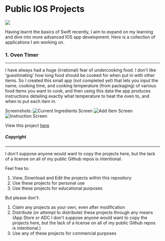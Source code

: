 # Public IOS Projects

![](https://img.shields.io/github/followers/jackdevo?style=social)

Having learnt the basics of Swift recently, I aim to expand on my learning and dive into more advanced IOS app development. Here is a collection of applications I am working on.



### 1. Oven Timer
----

I have always had a huge (irrational) fear of undercooking food. I don't like 'guestimating' how long food should be cooked for when put in with other items.
So I created this small app (not completed yet) that lets you input the name, cooking time, and cooking temperature (from packaging) of various food items you want to cook, and then using this data the app produces instructions detailing exactly what temperature to heat the oven to, and when to put each item in.

Screenshots:
![Current Ingredients Screen](https://raw.github.com/jackdevo/master/Public-IOS-Projects/Oven%20Timer/Screenshots/ss-ingredients.png)
![Add Item Screen](https://raw.github.com/jackdevo/Public-IOS-Projects/master/Oven%20Timer/Screenshots/ss-addItem.png)
![Instruction Screen](https://raw.github.com/jackdevo/Public-IOS-Projects/master/Oven%20Timer/Screenshots/ss-instructions.png)


View this project [here](https://github.com/jackdevo/Public-IOS-Projects/tree/master/Oven%20Timer)



##### Copyright
----

I don't suppose anyone would want to copy the projects here, but the lack of a license on all of my public Github repos is intentional.

Feel free to:
1. View, Download and Edit the projects within this repository
2. Use these projects for personal use
3. Use these projects for educational purposes

But please don't:
1. Claim any projects as your own, even after modification
2. Distribute (or attempt to distribute) these projects through any means (App Store or ADC 
I don't suppose anyone would want to copy the projects here, but the lack of a license on all of my public Github repos is intentional.)
3. Use any of these projects for commercial purposes

